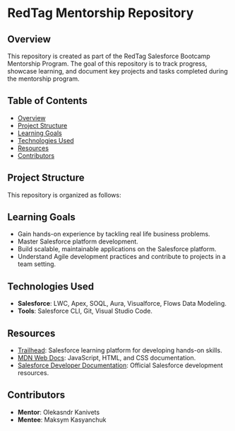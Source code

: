 # RedTag Mentorship Repository

## Overview
This repository is created as part of the RedTag Salesforce Bootcamp Mentorship Program. The goal of this repository is to track progress, showcase learning, and document key projects and tasks completed during the mentorship program.

## Table of Contents
- [Overview](#overview)
- [Project Structure](#project-structure)
- [Learning Goals](#learning-goals)
- [Technologies Used](#technologies-used)
- [Resources](#resources)
- [Contributors](#contributors)

## Project Structure
This repository is organized as follows:

## Learning Goals
- Gain hands-on experience by tackling real life business problems.
- Master Salesforce platform development.
- Build scalable, maintainable applications on the Salesforce platform.
- Understand Agile development practices and contribute to projects in a team setting.

## Technologies Used
- **Salesforce**: LWC, Apex, SOQL, Aura, Visualforce, Flows Data Modeling.
- **Tools**: Salesforce CLI, Git, Visual Studio Code.

## Resources
- [Trailhead](https://trailhead.salesforce.com): Salesforce learning platform for developing hands-on skills.
- [MDN Web Docs](https://developer.mozilla.org/): JavaScript, HTML, and CSS documentation.
- [Salesforce Developer Documentation](https://developer.salesforce.com/docs/atlas.en-us.0.html): Official Salesforce development resources.

## Contributors
- **Mentor**: Olekasndr Kanivets
- **Mentee**: Maksym Kasyanchuk
